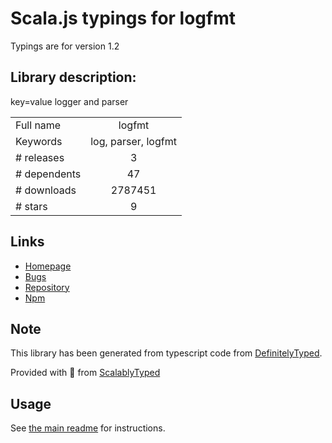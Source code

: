
# Scala.js typings for logfmt

Typings are for version 1.2

## Library description:
key=value logger and parser

|                    |                 |
| ------------------ | :-------------: |
| Full name          | logfmt |
| Keywords           | log, parser, logfmt |
| # releases         | 3 |
| # dependents       | 47 |
| # downloads        | 2787451 |
| # stars            | 9 |

## Links
- [Homepage](https://github.com/csquared/node-logfmt#readme)
- [Bugs](https://github.com/csquared/node-logfmt/issues)
- [Repository](https://github.com/csquared/node-logfmt)
- [Npm](https://www.npmjs.com/package/logfmt)
    


## Note
This library has been generated from typescript code from [DefinitelyTyped](https://definitelytyped.org).

Provided with :purple_heart: from [ScalablyTyped](https://github.com/oyvindberg/ScalablyTyped)

## Usage
See [the main readme](../../readme.md) for instructions.


